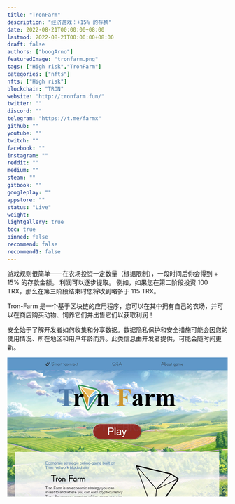 ```yaml
---
title: "TronFarm"
description: "经济游戏：+15% 的存款"
date: 2022-08-21T00:00:00+08:00
lastmod: 2022-08-21T00:00:00+08:00
draft: false
authors: ["boogArno"]
featuredImage: "tronfarm.png"
tags: ["High risk","TronFarm"]
categories: ["nfts"]
nfts: ["High risk"]
blockchain: "TRON"
website: "http://tronfarm.fun/"
twitter: ""
discord: ""
telegram: "https://t.me/farmx"
github: ""
youtube: ""
twitch: ""
facebook: ""
instagram: ""
reddit: ""
medium: ""
steam: ""
gitbook: ""
googleplay: ""
appstore: ""
status: "Live"
weight: 
lightgallery: true
toc: true
pinned: false
recommend: false
recommend1: false
---
```

游戏规则很简单——在农场投资一定数量（根据限制），一段时间后你会得到 + 15% 的存款金额。 利润可以逐步提取。 例如，如果您在第二阶段投资 100 TRX，那么在第三阶段结束时您将收到略多于 115 TRX。

Tron-Farm 是一个基于区块链的应用程序，您可以在其中拥有自己的农场，并可以在商店购买动物、饲养它们并出售它们以获取利润！

安全始于了解开发者如何收集和分享数据。数据隐私保护和安全措施可能会因您的使用情况、所在地区和用户年龄而异。此类信息由开发者提供，可能会随时间更新。

![R](R.jpg)